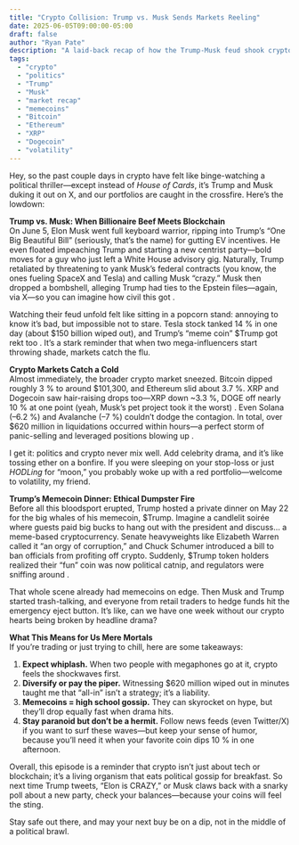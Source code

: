 ```yaml
---
title: "Crypto Collision: Trump vs. Musk Sends Markets Reeling"
date: 2025-06-05T09:00:00-05:00
draft: false
author: "Ryan Pate"
description: "A laid-back recap of how the Trump-Musk feud shook crypto markets over the past couple days."
tags:
  - "crypto"
  - "politics"
  - "Trump"
  - "Musk"
  - "market recap"
  - "memecoins"
  - "Bitcoin"
  - "Ethereum"
  - "XRP"
  - "Dogecoin"
  - "volatility"
---
```


Hey, so the past couple days in crypto have felt like binge-watching a political thriller—except instead of *House of Cards*, it’s Trump and Musk duking it out on X, and our portfolios are caught in the crossfire. Here’s the lowdown:

**Trump vs. Musk: When Billionaire Beef Meets Blockchain**  
On June 5, Elon Musk went full keyboard warrior, ripping into Trump’s “One Big Beautiful Bill” (seriously, that’s the name) for gutting EV incentives. He even floated impeaching Trump and starting a new centrist party—bold moves for a guy who just left a White House advisory gig. Naturally, Trump retaliated by threatening to yank Musk’s federal contracts (you know, the ones fueling SpaceX and Tesla) and calling Musk “crazy.” Musk then dropped a bombshell, alleging Trump had ties to the Epstein files—again, via X—so you can imagine how civil this got .

Watching their feud unfold felt like sitting in a popcorn stand: annoying to know it’s bad, but impossible not to stare. Tesla stock tanked 14 % in one day (about \$150 billion wiped out), and Trump’s “meme coin” \$Trump got rekt too . It’s a stark reminder that when two mega-influencers start throwing shade, markets catch the flu.

**Crypto Markets Catch a Cold**  
Almost immediately, the broader crypto market sneezed. Bitcoin dipped roughly 3 % to around \$101,300, and Ethereum slid about 3.7 %. XRP and Dogecoin saw hair-raising drops too—XRP down ~3.3 %, DOGE off nearly 10 % at one point (yeah, Musk’s pet project took it the worst) . Even Solana (–6.2 %) and Avalanche (–7 %) couldn’t dodge the contagion. In total, over \$620 million in liquidations occurred within hours—a perfect storm of panic-selling and leveraged positions blowing up .

I get it: politics and crypto never mix well. Add celebrity drama, and it’s like tossing ether on a bonfire. If you were sleeping on your stop-loss or just *HODLing* for “moon,” you probably woke up with a red portfolio—welcome to volatility, my friend.

**Trump’s Memecoin Dinner: Ethical Dumpster Fire**  
Before all this bloodsport erupted, Trump hosted a private dinner on May 22 for the big whales of his memecoin, \$Trump. Imagine a candlelit soirée where guests paid big bucks to hang out with the president and discuss… a meme-based cryptocurrency. Senate heavyweights like Elizabeth Warren called it “an orgy of corruption,” and Chuck Schumer introduced a bill to ban officials from profiting off crypto. Suddenly, \$Trump token holders realized their “fun” coin was now political catnip, and regulators were sniffing around .

That whole scene already had memecoins on edge. Then Musk and Trump started trash-talking, and everyone from retail traders to hedge funds hit the emergency eject button. It’s like, can we have one week without our crypto hearts being broken by headline drama?

**What This Means for Us Mere Mortals**  
If you’re trading or just trying to chill, here are some takeaways:

1.  **Expect whiplash.** When two people with megaphones go at it, crypto feels the shockwaves first.  
2.  **Diversify or pay the piper.** Witnessing \$620 million wiped out in minutes taught me that “all-in” isn’t a strategy; it’s a liability.  
3.  **Memecoins = high school gossip.** They can skyrocket on hype, but they’ll drop equally fast when drama hits.  
4.  **Stay paranoid but don’t be a hermit.** Follow news feeds (even Twitter/X) if you want to surf these waves—but keep your sense of humor, because you’ll need it when your favorite coin dips 10 % in one afternoon.

Overall, this episode is a reminder that crypto isn’t just about tech or blockchain; it’s a living organism that eats political gossip for breakfast. So next time Trump tweets, “Elon is CRAZY,” or Musk claws back with a snarky poll about a new party, check your balances—because your coins will feel the sting.  

Stay safe out there, and may your next buy be on a dip, not in the middle of a political brawl.
